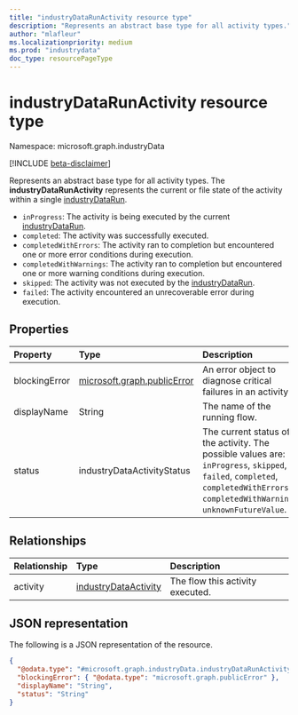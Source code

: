 ```yaml
---
title: "industryDataRunActivity resource type"
description: "Represents an abstract base type for all activity types."
author: "mlafleur"
ms.localizationpriority: medium
ms.prod: "industrydata"
doc_type: resourcePageType
---
```


# industryDataRunActivity resource type

Namespace: microsoft.graph.industryData

[!INCLUDE [beta-disclaimer](../../includes/beta-disclaimer.md)]

Represents an abstract base type for all activity types. The **industryDataRunActivity** represents the current or file state of the activity within a single [industryDataRun](industrydata-industrydatarun.md).

- `inProgress`: The activity is being executed by the current [industryDataRun](industrydata-industrydatarun.md).
- `completed`: The activity was successfully executed.
- `completedWithErrors`: The activity ran to completion but encountered one or more error conditions during execution.
- `completedWithWarnings`: The activity ran to completion but encountered one or more warning conditions during execution.
- `skipped`: The activity was not executed by the [industryDataRun](industrydata-industrydatarun.md).
- `failed`: The activity encountered an unrecoverable error during execution.

## Properties

| Property      | Type                                          | Description                                                                                                                                                                        |
| :------------ | :-------------------------------------------- | :--------------------------------------------------------------------------------------------------------------------------------------------------------------------------------- |
| blockingError | [microsoft.graph.publicError](publicerror.md) | An error object to diagnose critical failures in an activity.                                                                                                                      |
| displayName   | String                                        | The name of the running flow.                                                                                                                                                      |
| status        | industryDataActivityStatus                    | The current status of the activity. The possible values are: `inProgress`, `skipped`, `failed`, `completed`, `completedWithErrors`, `completedWithWarnings`, `unknownFutureValue`. |

## Relationships

| Relationship | Type                                                         | Description                      |
| :----------- | :----------------------------------------------------------- | :------------------------------- |
| activity     | [industryDataActivity](industrydata-industrydataactivity.md) | The flow this activity executed. |

## JSON representation

The following is a JSON representation of the resource.

<!-- {
  "blockType": "resource",
  "keyProperty": "id",
  "@odata.type": "microsoft.graph.industryData.industryDataRunActivity",
  "openType": false
}
-->

```json
{
  "@odata.type": "#microsoft.graph.industryData.industryDataRunActivity",
  "blockingError": { "@odata.type": "microsoft.graph.publicError" },
  "displayName": "String",
  "status": "String"
}
```
